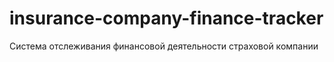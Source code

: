 # insurance-company-finance-tracker
Система отслеживания финансовой деятельности страховой компании

